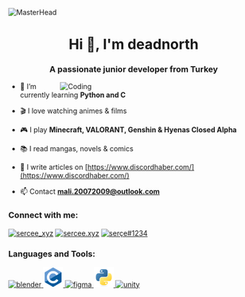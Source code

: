 ![MasterHead](https://64.media.tumblr.com/ca828825e1c2b7158ba4bd4419ea3887/d22525b4c14f4631-44/s640x960/8cad8a9ec2b977b5ed18a6ab009026d2511f0a81.gif)
<h1 align="center">Hi 👋, I'm deadnorth</h1>
<h3 align="center">A passionate junior developer from Turkey</h3>
<img align="right" alt="Coding" width="400" src="https://64.media.tumblr.com/241c75d2922c780f0a147205f6a184f8/8db22dbf6df3abe8-10/s640x960/231d6a6575ed48061e2de51ad46154b51b626f2e.gif">

- 🌱 I’m currently learning **Python and C**

- 🎬 I love watching animes & films 

- 🎮 I play **Minecraft, VALORANT, Genshin & Hyenas Closed Alpha**

- 📚 I read mangas, novels & comics

- 📝 I write articles on [https://www.discordhaber.com/](https://www.discordhaber.com/)

- 📫 Contact **mali.20072009@outlook.com**


<h3 align="left">Connect with me:</h3>
<p align="left">
<a href="https://twitter.com/sercee_xyz" target="blank"><img align="center" src="https://raw.githubusercontent.com/rahuldkjain/github-profile-readme-generator/master/src/images/icons/Social/twitter.svg" alt="sercee_xyz" height="30" width="40" /></a>
<a href="https://instagram.com/sercee.xyz" target="blank"><img align="center" src="https://raw.githubusercontent.com/rahuldkjain/github-profile-readme-generator/master/src/images/icons/Social/instagram.svg" alt="sercee.xyz" height="30" width="40" /></a>
<a href="https://discord.com/users/971120135656058901" target="blank"><img align="center" src="https://raw.githubusercontent.com/rahuldkjain/github-profile-readme-generator/master/src/images/icons/Social/discord.svg" alt="serçe#1234" height="30" width="40" /></a>
</p>

<h3 align="left">Languages and Tools:</h3>
<p align="left"> <a href="https://www.blender.org/" target="_blank" rel="noreferrer"> <img src="https://64.media.tumblr.com/6b99f334ad90024c4f8a2a394ab072e3/fcd51dd792549ef7-6a/s1280x1920/d6c6faf262f0d95c159d441ff6e69bad706978f9.pnj" alt="blender" width="40" height="40"/> </a> <a href="https://www.cprogramming.com/" target="_blank" rel="noreferrer"> <img src="https://raw.githubusercontent.com/devicons/devicon/master/icons/c/c-original.svg" alt="c" width="40" height="40"/> </a> <a href="https://www.figma.com/" target="_blank" rel="noreferrer"> <img src="https://www.vectorlogo.zone/logos/figma/figma-icon.svg" alt="figma" width="40" height="40"/> </a> <a href="https://www.python.org" target="_blank" rel="noreferrer"> <img src="https://raw.githubusercontent.com/devicons/devicon/master/icons/python/python-original.svg" alt="python" width="40" height="40"/> </a> <a href="https://unity.com/" target="_blank" rel="noreferrer"> <img src="https://www.vectorlogo.zone/logos/unity3d/unity3d-icon.svg" alt="unity" width="40" height="40"/> </a> </p>




